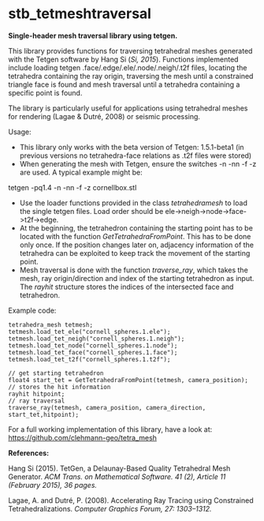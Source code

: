 # stb_tetmeshtraversal  

**Single-header mesh traversal library using tetgen.**
  
    
This library provides functions for traversing tetrahedral meshes generated with the Tetgen software by Hang Si (_Si, 2015_). Functions implemented include loading tetgen .face/.edge/.ele/.node/.neigh/.t2f files, locating the tetrahedra containing the ray origin, traversing the mesh until a constrained triangle face is found and mesh traversal until a tetrahedra containing a specific point is found.     

The library is particularly useful for applications using tetrahedral  meshes for rendering (Lagae & Dutré, 2008) or seismic processing.  

Usage:

- This library only works with the beta version of Tetgen: 1.5.1-beta1 (in previous versions no tetrahedra-face relations as .t2f files were stored)
- When generating the mesh with Tetgen, ensure the switches -n -nn -f -z are used. A typical example might be: 

tetgen -pq1.4 -n -nn -f -z cornellbox.stl 

- Use the loader functions provided in the class _tetrahedramesh_ to load the single tetgen files. Load order should be ele->neigh->node->face->t2f->edge.
- At the beginning, the tetrahedron containing the starting point has to be located with the function _GetTetrahedraFromPoint_. This has to be done only once. If the position changes later on, adjacency information of the tetrahedra can be exploited to keep track the movement of the starting point. 
- Mesh traversal is done with the function _traverse_ray_, which takes the mesh, ray origin/direction and index of the starting tetrahedron as input. The _rayhit_ structure stores the indices of the intersected face and tetrahedron. 

Example code:
	
	tetrahedra_mesh tetmesh;
	tetmesh.load_tet_ele("cornell_spheres.1.ele");
	tetmesh.load_tet_neigh("cornell_spheres.1.neigh");
	tetmesh.load_tet_node("cornell_spheres.1.node");
	tetmesh.load_tet_face("cornell_spheres.1.face");
	tetmesh.load_tet_t2f("cornell_spheres.1.t2f");
    
    // get starting tetrahedron
    float4 start_tet = GetTetrahedraFromPoint(tetmesh, camera_position);
    // stores the hit information
    rayhit hitpoint;
  	// ray traversal
    traverse_ray(tetmesh, camera_position, camera_direction, start_tet,hitpoint);
    

For a full working implementation of this library, have a look at: https://github.com/clehmann-geo/tetra_mesh
      
**References:**
        
Hang Si (2015). TetGen, a Delaunay-Based Quality Tetrahedral Mesh Generator. _ACM Trans. on Mathematical Software. 41 (2), Article 11 (February 2015), 36 pages._
        
Lagae, A. and Dutré, P. (2008). Accelerating Ray Tracing using Constrained Tetrahedralizations. _Computer Graphics Forum, 27: 1303–1312._
